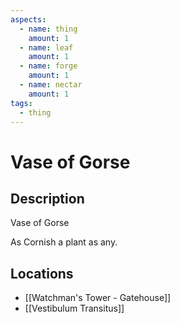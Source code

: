 ```yaml
---
aspects:
  - name: thing
    amount: 1
  - name: leaf
    amount: 1
  - name: forge
    amount: 1
  - name: nectar
    amount: 1
tags:
  - thing
---
```


# Vase of Gorse

## Description
Vase of Gorse

As Cornish a plant as any.
## Locations
- [[Watchman's Tower - Gatehouse]]
- [[Vestibulum Transitus]]